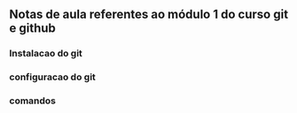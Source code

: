 ## Notas de aula referentes ao módulo 1 do curso git e github

### Instalacao do git

### configuracao do git

### comandos

